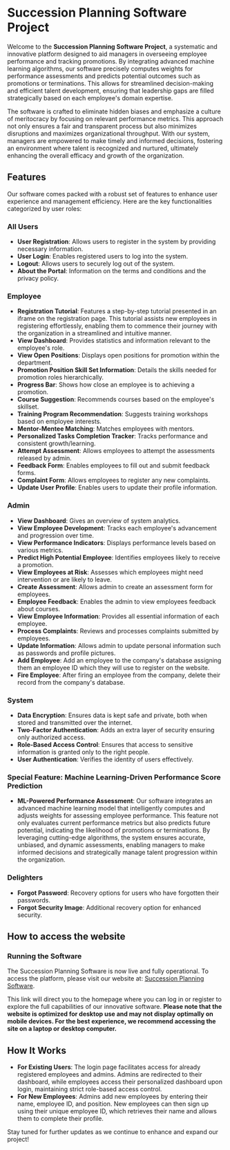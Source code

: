 # Succession Planning Software Project

Welcome to the **Succession Planning Software Project**, a systematic and innovative platform designed to aid managers in overseeing employee performance and tracking promotions. By integrating advanced machine learning algorithms, our software precisely computes weights for performance assessments and predicts potential outcomes such as promotions or terminations. This allows for streamlined decision-making and efficient talent development, ensuring that leadership gaps are filled strategically based on each employee's domain expertise.

The software is crafted to eliminate hidden biases and emphasize a culture of meritocracy by focusing on relevant performance metrics. This approach not only ensures a fair and transparent process but also minimizes disruptions and maximizes organizational throughput. With our system, managers are empowered to make timely and informed decisions, fostering an environment where talent is recognized and nurtured, ultimately enhancing the overall efficacy and growth of the organization.

## Features

Our software comes packed with a robust set of features to enhance user experience and management efficiency. Here are the key functionalities categorized by user roles:

### All Users

- **User Registration**: Allows users to register in the system by providing necessary information.
- **User Login**: Enables registered users to log into the system.
- **Logout**: Allows users to securely log out of the system.
- **About the Portal**: Information on the terms and conditions and the privacy policy.

### Employee

- **Registration Tutorial**: Features a step-by-step tutorial presented in an iframe on the registration page. This tutorial assists new employees in registering effortlessly, enabling them to commence their journey with the organization in a streamlined and intuitive manner.
- **View Dashboard**: Provides statistics and information relevant to the employee's role.
- **View Open Positions**: Displays open positions for promotion within the department.
- **Promotion Position Skill Set Information**: Details the skills needed for promotion roles hierarchically.
- **Progress Bar**: Shows how close an employee is to achieving a promotion.
- **Course Suggestion**: Recommends courses based on the employee's skillset.
- **Training Program Recommendation**: Suggests training workshops based on employee interests.
- **Mentor-Mentee Matching**: Matches employees with mentors.
- **Personalized Tasks Completion Tracker**: Tracks performance and consistent growth/learning.
- **Attempt Assessment**: Allows employees to attempt the assessments released by admin.
- **Feedback Form**: Enables employees to fill out and submit feedback forms.
- **Complaint Form**: Allows employees to register any new complaints.
- **Update User Profile**: Enables users to update their profile information.

### Admin

- **View Dashboard**: Gives an overview of system analytics.
- **View Employee Development**: Tracks each employee's advancement and progression over time.
- **View Performance Indicators**: Displays performance levels based on various metrics.
- **Predict High Potential Employee**: Identifies employees likely to receive a promotion.
- **View Employees at Risk**: Assesses which employees might need intervention or are likely to leave.
- **Create Assessment**: Allows admin to create an assessment form for employees.
- **Employee Feedback**: Enables the admin to view employees feedback about courses.
- **View Employee Information**: Provides all essential information of each employee.
- **Process Complaints**: Reviews and processes complaints submitted by employees.
- **Update Information**: Allows admin to update personal information such as passwords and profile pictures.
- **Add Employee**: Add an employee to the company's database assigning them an employee ID which they will use to register on the website.
- **Fire Employee**: After firing an employee from the company, delete their record from the company's database.

### System

- **Data Encryption**: Ensures data is kept safe and private, both when stored and transmitted over the internet.
- **Two-Factor Authentication**: Adds an extra layer of security ensuring only authorized access.
- **Role-Based Access Control**: Ensures that access to sensitive information is granted only to the right people.
- **User Authentication**: Verifies the identity of users effectively.

### Special Feature: Machine Learning-Driven Performance Score Prediction

- **ML-Powered Performance Assessment**: Our software integrates an advanced machine learning model that intelligently computes and adjusts weights for assessing employee performance. This feature not only evaluates current performance metrics but also predicts future potential, indicating the likelihood of promotions or terminations. By leveraging cutting-edge algorithms, the system ensures accurate, unbiased, and dynamic assessments, enabling managers to make informed decisions and strategically manage talent progression within the organization.


### Delighters

- **Forgot Password**: Recovery options for users who have forgotten their passwords.
- **Forgot Security Image**: Additional recovery option for enhanced security.

## How to access the website


### Running the Software
The Succession Planning Software is now live and fully operational. To access the platform, please visit our website at: [Succession Planning Software](https://succession-planning.onrender.com/).

This link will direct you to the homepage where you can log in or register to explore the full capabilities of our innovative software. **Please note that the website is optimized for desktop use and may not display optimally on mobile devices. For the best experience, we recommend accessing the site on a laptop or desktop computer.**

## How It Works

- **For Existing Users**: The login page facilitates access for already registered employees and admins. Admins are redirected to their dashboard, while employees access their personalized dashboard upon login, maintaining strict role-based access control.
- **For New Employees**: Admins add new employees by entering their name, employee ID, and position. New employees can then sign up using their unique employee ID, which retrieves their name and allows them to complete their profile.

Stay tuned for further updates as we continue to enhance and expand our project!
